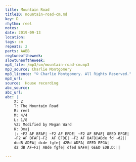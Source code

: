 ```yaml
---
title: Mountain Road
titleID: mountain-road-cm.md
key: D
rhythm: reel
notes:
date: 2019-09-13
location:
tags: cm
repeats: 2
parts: AABB
regtuneoftheweek:
slowtuneoftheweek:
mp3_file: /mp3/cm/mountain-road-cm.mp3
mp3_source: Charlie Montgomery
mp3_licence: "© Charlie Montgomery. All Rights Reserved."
mp3_url:
source:  House recording
abc_source:
abc_url:
abc: |
    X: 2
    T: The Mountain Road
    R: reel
    M: 4/4
    L: 1/8
    %Z: Modified by Megan Ward
    K: Dmaj
    |: ~F2 AF BFAF| ~F2 AF EFDE| ~F2 AF BFAF| GEED EFGE|
    ~F2 AF BFAF|~F2  AF EFDE| ~F2 AF BAFB|ABde fd ~d2||
    dcdB ADFA| dcde fgfe| d2Bd ADFA| GEED EFGA|
    d2 dB AF~F2| ABde fgfe| dfed BAFA| GEED EDB,D:||

---
```

